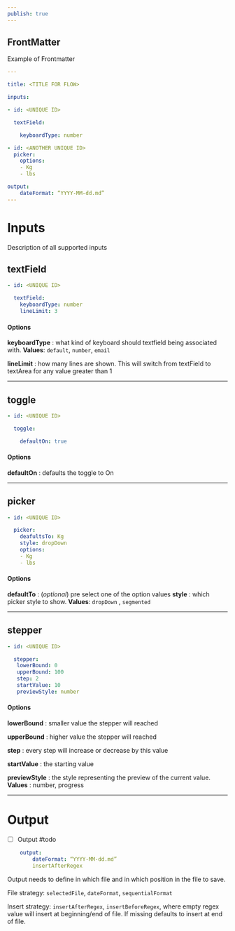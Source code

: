 ```yaml
---
publish: true
---
```


## FrontMatter

Example of Frontmatter
```YAML
---

title: <TITLE FOR FLOW>

inputs:

- id: <UNIQUE ID>

  textField:

    keyboardType: number

- id: <ANOTHER UNIQUE ID>
  picker:
    options:
    - Kg
    - lbs

output:
	dateFormat: “YYYY-MM-dd.md”
---
```


# Inputs
Description of all supported inputs

## textField

```YAML
- id: <UNIQUE ID>

  textField:
    keyboardType: number
    lineLimit: 3
```

#### Options

**keyboardType** : what kind of keyboard should textfield being associated with. **Values**: `default`, `number`, `email` 

**lineLimit** : how many lines are shown. This will switch from textField to textArea for any value greater than 1

---

## toggle

```YAML
- id: <UNIQUE ID>

  toggle:

    defaultOn: true
```

#### Options

**defaultOn** : defaults the toggle to On

---

## picker

```YAML
- id: <UNIQUE ID>

  picker:
    deafultsTo: Kg
    style: dropDown
    options:
    - Kg
    - lbs
```

#### Options

**defaultTo** : (*optional*) pre select one of the option values
**style** : which picker style to show. **Values**: `dropDown` , `segmented` 

---

## stepper

```YAML
- id: <UNIQUE ID>

  stepper:
   lowerBound: 0
   upperBound: 100
   step: 2
   startValue: 10
   previewStyle: number
```

#### Options

**lowerBound** : smaller value the stepper will reached

**upperBound** : higher value the stepper will reached

**step** :  every step will increase or decrease by this value

**startValue** :  the starting value

**previewStyle** :  the style representing the preview of the current value. **Values** : number, progress


---

# Output
- [ ] Output #todo 

```YAML
	output:
		dateFormat: “YYYY-MM-dd.md”
		insertAfterRegex

```

Output needs to define in which file and in which position in the file to save.

File strategy: `selectedFile`, `dateFormat`, `sequentialFormat`

Insert strategy: `insertAfterRegex`, `insertBeforeRegex`, where empty regex value will insert at beginning/end of file. If missing defaults to insert at end of file. 

